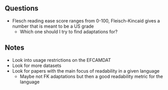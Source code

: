 ## Questions

- Flesch reading ease score ranges from 0-100, Fleisch-Kincaid gives a number that is meant to be a US grade
  - Which one should I try to find adaptations for?

## Notes

- Look into usage restrictions on the EFCAMDAT
- Look for more datasets
- Look for papers with the main focus of readability in a given language
  - Maybe not FK adaptations but then a good readability metric for the language